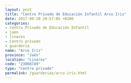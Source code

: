 ```yaml
---
layout: post
title: "Centro Privado de Educación Infantil Arco Iris"
date: 2017-09-20 20:57:05 +0200
categories:
- Centro Privado de Educación Infantil
- jaen
- linares
- Centro privado
- guarderia
name: "Arco Iris"
province: "Jaén"
location: "Linares"
code: "23008749"
type: "Centro privado"
permalink: /guarderias/arco-iris.html
---
```

